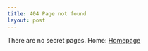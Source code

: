 ```yaml
---
title: 404 Page not found
layout: post
---
```


There are no secret pages.
Home: [Homepage]({{site.baseurl}})

